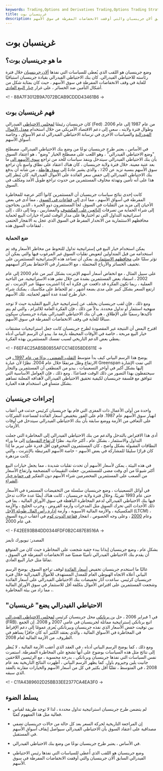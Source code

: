 ```yaml
---
keywords: Trading,Options and Derivatives Trading,Options Trading Strategy and Education,Options and Derivatives,Strategy and Education
title: غرينسبان بوت
description: وضع جرينسبان هو اللقب الذي أُعطي للسياسات التي نفذها رئيس الاحتياطي الفيدرالي السابق ألان جرينسبان والتي أوقفت الانخفاضات المفرطة في سوق الأسهم.
---
```


# غرينسبان بوت
## ما هو جرينسبان بوت؟

وضع جرينسبان هو اللقب الذي يُعطى للسياسات التي نفذها [ألان جرينسبان](/alangreenspan) خلال فترة رئاسته للاحتياطي الفيدرالي. كان بنك الاحتياطي الفيدرالي بقيادة جرينسبان استباقيًا للغاية في وقف الانخفاضات المفرطة في سوق الأسهم ، حيث كان بمثابة شكل من أشكال التأمين ضد الخسائر ، على غرار [خيار البيع العادي](/putoption).

<! - 88A7F3012B9A7072BCAB9CDDD43461B6 ->

## فهم غرينسبان بوت

كان جرينسبان رئيسًا [لمجلس الاحتياطي](/federalreservebank) الفيدرالي (Fed) من عام 1987 إلى عام 2006. وطوال فترة ولايته ، سعى إلى دعم الاقتصاد الأمريكي من خلال استخدام [معدل الأموال](/federalfundsrate) [الفيدرالية](/federalfundsrate) والسياسات الأخرى في ترسانة الاحتياطي الفيدرالي لدعم الأسواق ، وخاصة أسواق الأسهم.

في الأساس ، يعتبر طرح جرينسبان نوعًا من وضع بنك الاحتياطي الفيدرالي. مصطلح "وضع الاحتياطي الفيدرالي" ، وهو اللعب على مصطلح الخيار "وضع" ، هو اعتقاد السوق بأن بنك الاحتياطي الفيدرالي سيتدخل وينفذ سياسات للحد من تراجع [سوق الأسهم إلى](/stockmarket) ما بعد عتبة معينة. خلال فترة ولاية جرينسبان ، كان هناك اعتقاد على نطاق واسع بأن تراجع سوق الأسهم بنسبة تزيد عن 20٪ ، والذي يشير عادةً إلى [سوق هابطة](/bearmarket) ، من شأنه أن يدفع بنك الاحتياطي الفيدرالي إلى خفض سعر الفائدة على الأموال الفيدرالية. كان يُنظر إلى هذا على أنه تأمين وتهدئة مخاوف المستثمرين من حدوث تراجع طويل الأمد ومكلف في السوق.

كانت إحدى نتائج سياسات جرينسبان أن المستثمرين كانوا أكثر عرضة للمخاطرة المفرطة في أسواق الأسهم ، مما أدى إلى [فقاعات في السوق](/bubble) ، مما أدى في بعض الأحيان إلى مزيد من التقلبات في السوق. لجأ المستثمرون ذوو الخبرة ، الذين يحتاجون إلى شراء الحماية من تصرفات [البائعين على المكشوف](/shortselling) والمضاربين ، وما إلى ذلك ، إلى استراتيجية التداول التي تم اختبارها على مدار الوقت لشراء خيارات البيع لحماية محافظهم الاستثمارية من الانحدار المفرط في السوق الذي عجل به الانفجار الحتمي لفقاعات السوق هذه .

### ضع الحماية

يمكن استخدام خيار البيع في إستراتيجية تداول للتحوط من مخاطر الأسعار وقد تم استخدامه من قبل المتداولين لتعويض تقلبات السوق غير المرغوب فيها والتي يمكن أن تؤثر سلبًا على [محافظهم الاستثمارية](/portfolio). يمكن أن تساعد هذه الإستراتيجية المستثمرين على تخفيف الخسائر والأرباح المحتملة ، مع الاستمرار في الاحتفاظ بمراكز أسهمهم.

على سبيل المثال ، مع انخفاض أسعار أسهم الإنترنت بشكل كبير من عام 2000 إلى عام 2002 ، استفاد بعض المستثمرين بشدة من خلال نشر هذه الاستراتيجية. من الناحية العملية ، ربما تكون الفكرة قد دافعت عن فكرة أنه إذا اشتريت سهمًا عبر الإنترنت ، ثم ارتفع السعر بشكل كبير على مدى بضعة أشهر ، ثم للحفاظ على مكاسبك ، يمكنك شراء خيار طرح لمدة عدة أشهر لحمايته. تلك الأسهم.

ومع ذلك ، فإن لقب جرينسبان يختلف عن إستراتيجية خيار البيع التقليدية حيث لا توجد منهجية استثمار أو تداول محددة. بدلاً من ذلك ، فإن الفكرة العامة للالتزام ، والتي لم يتم تأكيدها رسميًا على الإطلاق ، هي أن بنك الاحتياطي الفيدرالي بقيادة جرينسبان سيكون سباقًا للغاية في وقف الانخفاضات المفرطة في سوق الأسهم.

اقترح البعض أن النتيجة غير المقصودة لطرح جرينسبان كانت جعل استراتيجيات مشتقات خيار البيع مربحة ، خاصة في الأوقات المحيطة بأزمة ما. يبدو أن الرسم البياني أدناه يعطي بعض الدعم التاريخي لسبب تمسك المستثمرين بهذه الفكرة.

<! - F6EF4C25AB5B0855AFCC14E058DE611E ->

يوضح هذا الرسم البياني كيف بدأ متوسط [التقلب الضمني ، بدءًا من عام 1997 ،](/iv) في الارتفاع وظل مرتفعًا خلال عام 2004. نظرًا لأن عبارة Greenspan التي تمت الإشارة إليها بشكل أكبر في أواخر التسعينيات ، يبدو من المنطقي أن المستثمرين والتجار سيحتفظون بهذا التصور من ذلك الوقت فصاعدًا . ومع ذلك ، فإن العوامل الأساسية التي تتوافق مع فلسفة جرينسبان لكيفية تحقيق الاحتياطي الفيدرالي لأهدافه المعلنة تساهم بشكل متساوٍ في استخدام هذه العبارة.

## إجراءات جرينسبان

واحدة من أولى الأعمال ذات المغزى التي قام بها جرينسبان كرئيس حدثت في أعقاب انهيار سوق الأسهم عام 1987. قام على الفور بتخفيض أسعار الفائدة لمساعدة الشركات على التعافي من الأزمة ووضع سابقة بأن بنك الاحتياطي الفيدرالي سيتدخل في أوقات الأزمات.

أدى هذا الافتراض بالتدخل والدعم من بنك الاحتياطي الفيدرالي إلى المخاطرة التي جعلت التداول والاستثمار ، بشكل عام ، أكثر جاذبية. نظرًا [لارتفاع التقييمات](/valuation) إلى ما وراء النطاقات المقبولة بشكل واضح ، كان المستثمرون المحترفون أقل قدرة على تبرير ما إذا كان قرارًا سليمًا للمشاركة في بعض الأسهم - خاصة الأسهم المرتبطة بالإنترنت ، والتي كانت مزدهرة.

في هذه البيئة ، يمكن لأسعار الأسهم أن تحدث تقلبات شديدة ، مما يجعل خيارات البيع أكثر شيوعًا من أي وقت مضى للمستثمرين. جعلت التقييمات المتضخمة وارتفاع الأسعار من الصعب على المستثمرين المخضرمين شراء الأسهم دون التفكير [في حماية خيار الشراء](/protective-put).

في أوائل التسعينيات ، وضع جرينسبان سلسلة من التخفيضات المستمرة في الأسعار حتى عام 1993 تقريبًا. وخلال فترة ولاية جرينسبان ، كانت هناك أيضًا عدة حالات تدخل فيها بنك الاحتياطي الفيدرالي لدعم المخاطرة الباهظة في سوق الأوراق المالية ، بما في ذلك الأحداث التي تحرك السوق مثل المدخرات وأزمة القروض ، وحرب الخليج ، والأزمة المكسيكية ، والأزمة المالية الآسيوية ، وأزمة [إدارة رأس المال طويلة الأجل](/longtermcapital) (LTCM) ، وعام [2000](/y2k) ، وعلى وجه الخصوص ، انفجار [فقاعة الدوت كوم](/dotcom-bubble) في أعقاب ذروة السوق في عام 2000.

<! - F42EE93B84DD0344FDF0B2C487E8516A ->

المصدر: نيويورك تايمز

بشكل عام ، وضع جرينسبان إيذانا ببدء حقبة شجعت على المخاطرة حيث كان من المتوقع أن يقدم بنك الاحتياطي الفيدرالي تأمينًا ضمنيًا ضد الانخفاضات المفرطة في السوق ، تمامًا مثل خيار البيع العادي.

غالبًا ما استخدم جرينسبان تخفيض [أسعار الفائدة](/interestrate) لوقف تراجع السوق. يوضح الرسم البياني أعلاه الاتجاه الهبوطي العام للمعدل المستهدف للأموال الفيدرالية خلال فترة جرينسبان كرئيس. ساعدت آثار تخفيضات بنك الاحتياطي الفيدرالي على أسعار الفائدة وشجعت المستثمرين على اقتراض الأموال بتكلفة أقل للاستثمار في سوق الأوراق المالية ، مما زاد من بيئة المخاطرة.

## "الاحتياطي الفيدرالي يضع" غرينسبان

في 1 فبراير 2006 ، حل [بن برنانكي](/benbernanke) محل جرينسبان كرئيس [لمجلس الاحتياطي الفيدرالي](/frb) (FRB). اتبع برنانكي إستراتيجية مماثلة لجرينسبان في عامي 2007 و 2008. إن الجمع بين توقيت خفض الأسعار الذي نفذه جرينسبان وبيرنانكي يُعزى عمومًا إلى دعم الإفراط في المخاطرة في الأسواق المالية ، والذي يعتقد الكثير أنه كان حافزًا يساهم في الظروف. من الأزمة المالية لعام 2008.

ومع ذلك ، كما يوضح الرسم البياني أدناه ، في العقد الذي أعقب الأزمة المالية ، لا يُنظر إلى نتائج مثل هذه السياسات بوضوح على أنها تشجع على المخاطرة المفرطة. استمرت نفس السياسات التي نفذها جرينسبان وبرنانكي ، بدرجة محسوبة ، مع الرئيسين اللاحقين جانيت يلين وجيروم باول. كما يظهر الرسم البياني ، أظهرت النتائج التاريخية بعد عام 2008 ، في المتوسط ، تقلبًا أقل بكثير في كل من أسعار الأسهم والخيارات مقارنة بالعقد الذي سبقه.

<! - C11A4389602D25BB33EE2377CA4EA3F0 ->

## يسلط الضوء

- لم يتضمن طرح جرينسبان استراتيجية تداول محددة ، لذا لا توجد طريقة لقياس فعالية مثل هذا المفهوم كميًا.

- إن المراجعة التاريخية لحركة السعر بعد كل حالة من حالات جرينسبان تضفي مصداقية على اعتقاد السوق بأن الاحتياطي الفيدرالي سيواصل إيقاف أسواق الأسهم في المستقبل.

- في الأساس ، يعتبر طرح جرينسبان نوعًا من وضع بنك الاحتياطي الفيدرالي.

- وضع جرينسبان هو اللقب الذي أُعطي للسياسات التي نفذها رئيس الاحتياطي الفيدرالي السابق ألان جرينسبان والتي أوقفت الانخفاضات المفرطة في سوق الأسهم.

